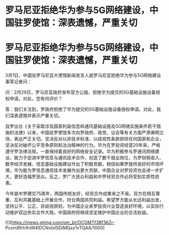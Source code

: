 # 罗马尼亚拒绝华为参与5G网络建设，中国驻罗使馆：深表遗憾，严重关切

# 罗马尼亚拒绝华为参与5G网络建设，中国驻罗使馆：深表遗憾，严重关切

3月1日，中国驻罗马尼亚大使馆新闻发言人就罗马尼亚拒绝华为参与5G网络建设事答记者问：

问：2月29日，罗马尼亚政府发布官方公报，拒绝华为提交的5G基础设施设备授权申请。对此，您有何评价？

答：我们关注到，罗政府拒绝了华为提交的5G基础设施设备授权申请。对此，我们深表遗憾并表示严重关切。

自罗出台《关于采取涉及国家利益信息和通讯基础设施及5G网络实施条件若干措施的法律》以来，中国驻罗使馆多次向罗政府、政党、议会等有关方面严肃阐明立场，表达严正关切。坚决反对以非技术标准、以歧视性条款排除任何国家和企业，坚决反对破坏公平竞争原则和法治精神的行为。华为在罗投资经营20年来，严格遵守罗法律法规，一直保持着良好的网络安全记录。华为积极参与罗通讯网络建设，致力于促进中罗信息与通讯技术合作，创造了数千就业岗位，为罗财税收入、数字经济发展、信息基础设施建设作出了积极贡献。相信如果罗提供良好的市场环境，华为能为罗信息通信技术发展作出更大贡献，中国企业对罗投资也会进一步扩大，更好造福罗民众。反之，罗广大民众利益和中罗经贸合作必将受到实质性损害。

今年是中罗建交75周年，两国传统友好，经贸合作成果来之不易。双方在相互尊重、互利共赢基础上开展合作，符合两国共同利益。希望罗方能从长远利益出发，坚持公平、公正、非歧视原则，为中国企业来罗投资兴业营造良好环境，以实际行动维护双边务实合作大局。中国政府将继续坚定维护中国企业的合法权益。

![](https://inews.gtimg.com/om_bt/OCGMTf3Bf36Zr-
Pcxm9frhXnW4lDCNvIxISDiMQsz1vTQAA/1000)

